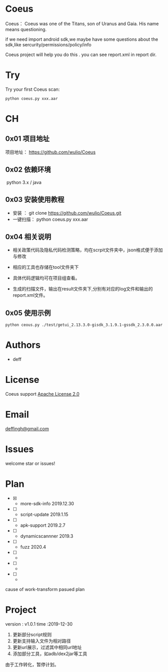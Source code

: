 # Coeus

Coeus：
  Coeus was one of the Titans, son of Uranus and Gaia. His name means questioning.
  
  if we need import android sdk,we maybe have some questions about the sdk,like sercurity/permissions/policy/info
  
  Coeus project will help you do this . you can see report.xml in report dir.

  
# Try
Try your first Coeus scan:
    
    python coeus.py xxx.aar


# CH

## 0x01 项目地址

项目地址：
	https://github.com/wulio/Coeus

## 0x02 依赖环境

​	python 3.x / java	

## 0x03 安装使用教程

  - 安装 ：
      git clone https://github.com/wulio/Coeus.git
  - 一键扫描：
      python coeus.py xxx.aar

## 0x04 相关说明

-   相关政策代码及隐私代码检测策略，均在scrpit文件夹中，json格式便于添加与修改

- 	相应的工具也存储在tool文件夹下

- 	具体代码逻辑均可在项目组查看。

- 	生成的扫描文件，输出在result文件夹下,分别有对应的log文件和输出的report.xml文件。


## 0x05 使用示例

    python ceous.py ./test/getui_2.13.3.0-gisdk_3.1.9.1-gssdk_2.3.0.0.aar	

# Authors

- deff

# License

Coeus support [Apache License 2.0](https://github.com/baidu/AdvBox/blob/master/LICENSE)

# Email
  deffingh@gmail.com

# Issues
  welcome star or issues!

# Plan

- [x] - more-sdk-info         2019.12.30
- [ ] - script-update    2019.1.15
- [ ] - apk-support      2019.2.7
- [ ] - dynamicscannner  2019.3
- [ ] - fuzz            2020.4
- [ ] - 
- [ ] - 
- [ ] -

cause of work-transform  pasued plan   

# Project
version : v1.0.1
time :2019-12-30
1. 更新部分script规则
2. 更新支持输入文件为相对路径
3. 更新url展示，过滤其中相同url地址
4. 添加部分工具，如adb/dex2jar等工具

由于工作转化，暂停计划。
